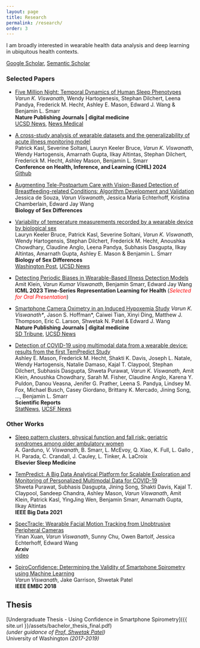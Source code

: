 ```yaml
---
layout: page
title: Research
permalink: /research/
order: 3
---
```

I am broadly interested in wearable health data analysis and deep learning in ubiquitous health contexts.

[Google Scholar](https://scholar.google.com/citations?user=IOIy_EsAAAAJ&hl=en), [Semantic Scholar](https://www.semanticscholar.org/author/Varun-K.-Viswanath/80323608)

### Selected Papers

* [Five Million Night: Temporal Dynamics of Human Sleep Phenotypes](https://www.nature.com/articles/s41746-024-01125-5)  
<i>Varun K. Viswanath</i>, Wendy Hartogenesis, Stephan Dilchert, Leena Pandya, Frederick M. Hecht, Ashley E. Mason, Edward J. Wang & Benjamin L. Smarr  
**Nature Publishing Journals | digital medicine**  
[UCSD News](https://today.ucsd.edu/story/how-your-sleep-patterns-change-can-tell-you-about-your-health), [News Medical](https://www.news-medical.net/news/20240625/Wearable-devices-show-how-sleep-patterns-change-with-health-conditions.aspx)


* [A cross-study analysis of wearable datasets and the generalizability of acute illness monitoring model](https://chilconference.org/proceeding_P097.html)  
Patrick Kasl, Severine Soltani, Lauryn Keeler Bruce, <i>Varun K. Viswanath</i>, Wendy Hartogensis, Amarnath Gupta, Ilkay Altintas, Stephan Dilchert, Frederick M. Hecht, Ashley Mason, Benjamin L. Smarr   
**Conference on Health, Inference, and Learning (CHIL) 2024**  
[Github](https://github.com/chil-submission/wearable_generalizability) 


* [Augmenting Tele-Postpartum Care with Vision-Based Detection of Breastfeeding-related Conditions: Algorithm Development and Validation](https://ai.jmir.org/2024/1/e54798)  
Jessica de Souza, *Varun Viswanath*, Jessica Maria Echterhoff, Kristina Chamberlain, Edward Jay Wang   
**Biology of Sex Differences**   


* [Variability of temperature measurements recorded by a wearable device by biological sex](https://bsd.biomedcentral.com/articles/10.1186/s13293-023-00558-z)  
Lauryn Keeler Bruce, Patrick Kasl, Severine Soltani, <i>Varun K. Viswanath</i>, Wendy Hartogensis, Stephan Dilchert, Frederick M. Hecht, Anoushka Chowdhary, Claudine Anglo, Leena Pandya, Subhasis Dasgupta, Ilkay Altintas, Amarnath Gupta, Ashley E. Mason & Benjamin L. Smarr   
**Biology of Sex Differences**   
[Washington Post](https://www.washingtonpost.com/wellness/2023/11/18/women-body-temperature-medical-research/), [UCSD News](https://today.ucsd.edu/story/women-produce-skin-temperature-data-that-is-just-as-predictable-as-men)


* [Detecting Periodic Biases in Wearable-Based Illness Detection Models](https://openreview.net/forum?id=W0pLyiSuSSa)  
Amit Klein, *Varun Kumar Viswanath*, Benjamin Smarr, Edward Jay Wang   
**ICML 2023 Time-Series Representation Learning for Health**  (<a style="color:red"><i>Selected for Oral Presentation</i></a>) 


* [Smartphone Camera Oximetry in an Induced Hypoxemia Study](https://www.nature.com/articles/s41746-022-00665-y)
<i>Varun K. Viswanath\*</i>, Jason S. Hoffman\*, Caiwei Tian, Xinyi Ding, Matthew J. Thompson, Eric C. Larson, Shwetak N. Patel & Edward J. Wang  
**Nature Publishing Journals | digital medicine**  
[SD Tribune](https://www.sandiegouniontribune.com/business/story/2022-09-20/new-research-shows-you-might-be-able-to-measure-your-blood-oxygen-levels-with-a-smartphone-camera), [UCSD News](https://today.ucsd.edu/story/a-smartphones-camera-and-flash-could-help-people-measure-blood-oxygen-levels-at-home)


* [Detection of COVID-19 using multimodal data from a wearable device: results from the first TemPredict Study](https://www.nature.com/articles/s41598-022-07314-0)  
Ashley E. Mason, Frederick M. Hecht, Shakti K. Davis, Joseph L. Natale, Wendy Hartogensis, Natalie Damaso, Kajal T. Claypool, Stephan Dilchert, Subhasis Dasgupta, Shweta Purawat, *Varun K. Viswanath*, Amit Klein, Anoushka Chowdhary, Sarah M. Fisher, Claudine Anglo, Karena Y. Puldon, Danou Veasna, Jenifer G. Prather, Leena S. Pandya, Lindsey M. Fox, Michael Busch, Casey Giordano, Brittany K. Mercado, Jining Song, …, Benjamin L. Smarr   
**Scientific Reports**   
[StatNews](https://www.statnews.com/2020/03/26/wearables-health-workers-coronavirus/), [UCSF News](https://www.ucsf.edu/news/2020/12/419271/wearable-sensor-may-signal-youre-developing-covid-19-even-if-your-symptoms-are#:~:text=Smart%20Ring%20May%20Flag%20Early%20Illnesses%2C%20UCSF%2DUCSD%20Study%20Shows&text=A%20smart%20ring%20that%20generates,when%20infection%20is%20not%20suspected.)


### Other Works

* [Sleep pattern clusters, physical function and fall risk: geriatric syndromes among older ambulatory women](https://www.sciencedirect.com/science/article/abs/pii/S1389945723004902)  
A. Garduno, *V. Viswanath*, B. Smarr, L. McEvoy, Q. Xiao, K. Full, L. Gallo , H. Parada, C. Crandall, J. Cauley, L. Tinker, A. LaCroix    
**Elsevier Sleep Medicine** 


* [TemPredict: A Big Data Analytical Platform for Scalable Exploration and Monitoring of Personalized Multimodal Data for COVID-19](https://ieeexplore.ieee.org/document/9671441)  
Shweta Purawat, Subhasis Dasgupta, Jining Song, Shakti Davis, Kajal T. Claypool, Sandeep Chandra, Ashley Mason, *Varun Viswanath*, Amit Klein, Patrick Kasl, YingJing Wen, Benjamin Smarr, Amarnath Gupta, Ilkay Altintas  
**IEEE Big Data 2021**


* [SpecTracle: Wearable Facial Motion Tracking from Unobtrusive Peripheral Cameras](https://arxiv.org/abs/2308.07502)  
Yinan Xuan, *Varun Viswanath*, Sunny Chu, Owen Bartolf, Jessica Echterhoff, Edward Wang  
**Arxiv**    
[video](https://www.youtube.com/watch?v=l_CdU9326-c) 


* [SpiroConfidence: Determining the Validity of Smartphone Spirometry using Machine Learning](https://ubicomplab.cs.washington.edu/pdfs/spiroconf.pdf)  
*Varun Viswanath*, Jake Garrison, Shwetak Patel  
**IEEE EMBC 2018** 

## Thesis

[Undergraduate Thesis - Using Confidence in Smartphone Spirometry]({{ site.url }}/assets/bachelor_thesis_final.pdf)  
*(under guidance of [Prof. Shwetak Patel](https://homes.cs.washington.edu/~shwetak/))*  
University of Washington *(2017-2019)*  
